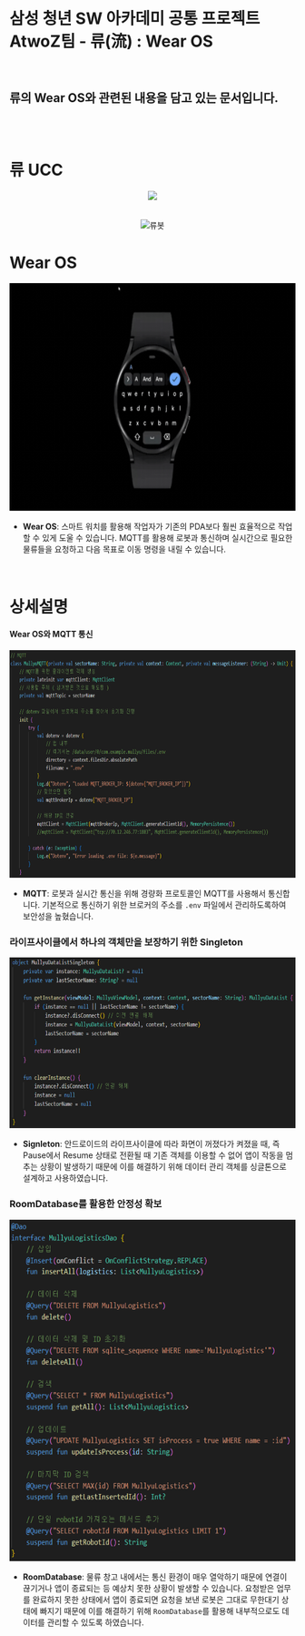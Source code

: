 # 삼성 청년 SW 아카데미 공통 프로젝트 AtwoZ팀 - 류(流) : Wear OS

<br>

## 류의 Wear OS와 관련된 내용을 담고 있는 문서입니다.

<br>

<br>

# 류 UCC
<div align="center">
    <img src="./images/류UCC.gif" height="400"/>
</div>

<br>

<div align="center">

![류봇](https://github.com/user-attachments/assets/0a9328fb-1198-43b5-8e66-0dabf38b1a1e)

</div>

# Wear OS
<div align="center">
    <img src="./images/WearOS.gif" height="400"/>
</div>

- **Wear OS**: 스마트 워치를 활용해 작업자가 기존의 PDA보다 훨씬 효율적으로 작업할 수 있게 도울 수 있습니다. MQTT를 활용해 로봇과 통신하며 실시간으로 필요한 물류들을 요청하고 다음 목표로 이동 명령을 내릴 수 있습니다.

<br>

# 상세설명

#### Wear OS와 MQTT 통신

<div align="center">
    <img src="./images/MQTT통신.PNG" height="400"/>
</div>

- **MQTT**: 로봇과 실시간 통신을 위해 경량화 프로토콜인 MQTT를 사용해서 통신합니다. 기본적으로 통신하기 위한 브로커의 주소를 `.env` 파일에서 관리하도록하여 보안성을 높혔습니다.<br>

### 라이프사이클에서 하나의 객체만을 보장하기 위한 Singleton

<div align="center">
    <img src="./images/싱글톤.PNG" height="300"/>
</div>

- **Signleton**: 안드로이드의 라이프사이클에 따라 화면이 꺼졌다가 켜졌을 때, 즉 Pause에서 Resume 상태로 전환될 때 기존 객체를 이용할 수 없어 앱이 작동을 멈추는 상황이 발생하기 때문에 이를 해결하기 위해 데이터 관리 객체를 싱글톤으로 설계하고 사용하였습니다. <br>

### RoomDatabase를 활용한 안정성 확보

<div align="center">
    <img src="./images/RoomDB.PNG" height="600"/>
</div>

- **RoomDatabase**: 물류 창고 내에서는 통신 환경이 매우 열악하기 때문에 연결이 끊기거나 앱이 종료되는 등 예상치 못한 상황이 발생할 수 있습니다. 요청받은 업무를 완료하지 못한 상태에서 앱이 종료되면 요청을 보낸 로봇은 그대로 무한대기 상태에 빠지기 때문에 이를 해결하기 위해 `RoomDatabase`를 활용해 내부적으로도 데이터를 관리할 수 있도록 하였습니다.
